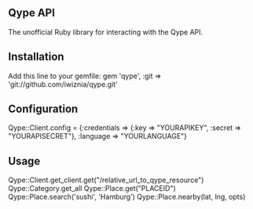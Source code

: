 Qype API
--------

The unofficial Ruby library for interacting with the Qype API.


Installation
------------

Add this line to your gemfile:
gem 'qype', :git => 'git://github.com/iwiznia/qype.git'


Configuration
-------------

Qype::Client.config = {:credentials => {:key => "YOURAPIKEY", :secret => "YOURAPISECRET"}, :language => "YOURLANGUAGE"}

Usage
-----

Qype::Client.get_client.get("/relative_url_to_qype_resource")
Qype::Category.get_all
Qype::Place.get("PLACEID")
Qype::Place.search('sushi', 'Hamburg')
Qype::Place.nearby(lat, lng, opts)